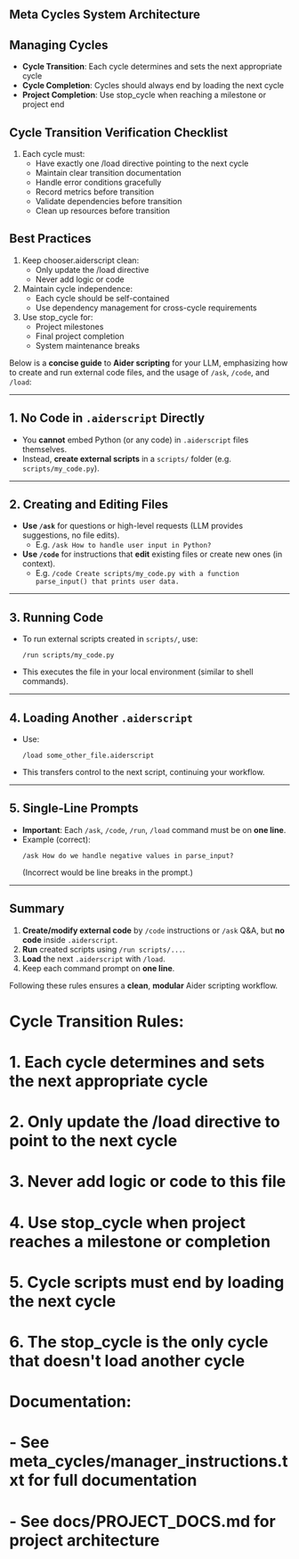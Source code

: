 
## Meta Cycles System Architecture


## Managing Cycles
- **Cycle Transition**: Each cycle determines and sets the next appropriate cycle
- **Cycle Completion**: Cycles should always end by loading the next cycle
- **Project Completion**: Use stop_cycle when reaching a milestone or project end

## Cycle Transition Verification Checklist
1. Each cycle must:
   - Have exactly one /load directive pointing to the next cycle
   - Maintain clear transition documentation
   - Handle error conditions gracefully
   - Record metrics before transition
   - Validate dependencies before transition
   - Clean up resources before transition

## Best Practices
1. Keep chooser.aiderscript clean:
   - Only update the /load directive
   - Never add logic or code
2. Maintain cycle independence:
   - Each cycle should be self-contained
   - Use dependency management for cross-cycle requirements
3. Use stop_cycle for:
   - Project milestones
   - Final project completion
   - System maintenance breaks


Below is a **concise guide** to **Aider scripting** for your LLM, emphasizing how to create and run external code files, and the usage of `/ask`, `/code`, and `/load`:

---

## 1. No Code in `.aiderscript` Directly
- You **cannot** embed Python (or any code) in `.aiderscript` files themselves.
- Instead, **create external scripts** in a `scripts/` folder (e.g. `scripts/my_code.py`).

---

## 2. Creating and Editing Files
- **Use `/ask`** for questions or high-level requests (LLM provides suggestions, no file edits).
  - E.g. `/ask How to handle user input in Python?`
- **Use `/code`** for instructions that **edit** existing files or create new ones (in context).
  - E.g. `/code Create scripts/my_code.py with a function parse_input() that prints user data.`

---

## 3. Running Code
- To run external scripts created in `scripts/`, use:
  ```
  /run scripts/my_code.py
  ```
- This executes the file in your local environment (similar to shell commands).

---

## 4. Loading Another `.aiderscript`
- Use:
  ```
  /load some_other_file.aiderscript
  ```
- This transfers control to the next script, continuing your workflow.

---

## 5. Single-Line Prompts
- **Important**: Each `/ask`, `/code`, `/run`, `/load` command must be on **one line**.  
- Example (correct):
  ```
  /ask How do we handle negative values in parse_input?
  ```
  (Incorrect would be line breaks in the prompt.)

---

## Summary
1. **Create/modify external code** by `/code` instructions or `/ask` Q&A, but **no code** inside `.aiderscript`.
2. **Run** created scripts using `/run scripts/...`.
3. **Load** the next `.aiderscript` with `/load`.
4. Keep each command prompt on **one line**.

Following these rules ensures a **clean**, **modular** Aider scripting workflow.

# Cycle Transition Rules:
# 1. Each cycle determines and sets the next appropriate cycle
# 2. Only update the /load directive to point to the next cycle
# 3. Never add logic or code to this file
# 4. Use stop_cycle when project reaches a milestone or completion
# 5. Cycle scripts must end by loading the next cycle
# 6. The stop_cycle is the only cycle that doesn't load another cycle

# Documentation:
# - See meta_cycles/manager_instructions.txt for full documentation
# - See docs/PROJECT_DOCS.md for project architecture
